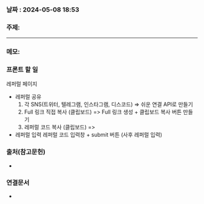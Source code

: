 
### 날짜 : 2024-05-08 18:53

### 주제: 

---
### 메모: 
### 프론트 할 일

레퍼럴 페이지
- 레퍼럴 공유
	1. 각 SNS(트위터, 텔레그램, 인스타그램, 디스코드) 
	   => 쉬운 연결 API로 만들기
	2. Full 링크 직접 복사 (클립보드)
	   => Full 링크 생성 + 클립보드 복사 버튼 만들기
	3. 레퍼럴 코드 복사 (클립보드)
	   => 
- 레퍼럴 입력
	 레퍼럴 코드 입력창 + submit 버튼 (사후 레퍼럴 입력)








### 출처(참고문헌)
-

### 연결문서
-